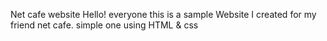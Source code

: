 Net cafe website
Hello! everyone this is a sample Website I created for my friend net cafe.
simple one using HTML & css

